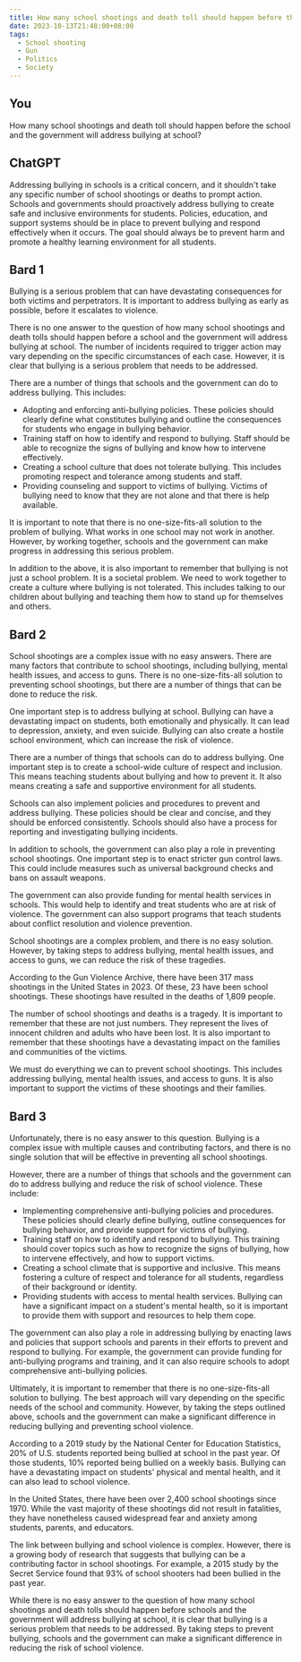 ```yaml
---
title: How many school shootings and death toll should happen before the school and the government will address bullying at school?
date: 2023-10-13T21:48:00+08:00
tags:
  - School shooting
  - Gun
  - Politics
  - Society
---
```

## You
How many school shootings and death toll should happen before the school and the government will address bullying at school?

## ChatGPT
Addressing bullying in schools is a critical concern, and it shouldn't take any specific number of school shootings or deaths to prompt action. Schools and governments should proactively address bullying to create safe and inclusive environments for students. Policies, education, and support systems should be in place to prevent bullying and respond effectively when it occurs. The goal should always be to prevent harm and promote a healthy learning environment for all students.

## Bard 1
Bullying is a serious problem that can have devastating consequences for both victims and perpetrators. It is important to address bullying as early as possible, before it escalates to violence.

There is no one answer to the question of how many school shootings and death tolls should happen before a school and the government will address bullying at school. The number of incidents required to trigger action may vary depending on the specific circumstances of each case. However, it is clear that bullying is a serious problem that needs to be addressed.

There are a number of things that schools and the government can do to address bullying. This includes:

* Adopting and enforcing anti-bullying policies. These policies should clearly define what constitutes bullying and outline the consequences for students who engage in bullying behavior.
* Training staff on how to identify and respond to bullying. Staff should be able to recognize the signs of bullying and know how to intervene effectively.
* Creating a school culture that does not tolerate bullying. This includes promoting respect and tolerance among students and staff.
* Providing counseling and support to victims of bullying. Victims of bullying need to know that they are not alone and that there is help available.

It is important to note that there is no one-size-fits-all solution to the problem of bullying. What works in one school may not work in another. However, by working together, schools and the government can make progress in addressing this serious problem.

In addition to the above, it is also important to remember that bullying is not just a school problem. It is a societal problem. We need to work together to create a culture where bullying is not tolerated. This includes talking to our children about bullying and teaching them how to stand up for themselves and others.

## Bard 2
School shootings are a complex issue with no easy answers. There are many factors that contribute to school shootings, including bullying, mental health issues, and access to guns. There is no one-size-fits-all solution to preventing school shootings, but there are a number of things that can be done to reduce the risk.

One important step is to address bullying at school. Bullying can have a devastating impact on students, both emotionally and physically. It can lead to depression, anxiety, and even suicide. Bullying can also create a hostile school environment, which can increase the risk of violence.

There are a number of things that schools can do to address bullying. One important step is to create a school-wide culture of respect and inclusion. This means teaching students about bullying and how to prevent it. It also means creating a safe and supportive environment for all students.

Schools can also implement policies and procedures to prevent and address bullying. These policies should be clear and concise, and they should be enforced consistently. Schools should also have a process for reporting and investigating bullying incidents.

In addition to schools, the government can also play a role in preventing school shootings. One important step is to enact stricter gun control laws. This could include measures such as universal background checks and bans on assault weapons.

The government can also provide funding for mental health services in schools. This would help to identify and treat students who are at risk of violence. The government can also support programs that teach students about conflict resolution and violence prevention.

School shootings are a complex problem, and there is no easy solution. However, by taking steps to address bullying, mental health issues, and access to guns, we can reduce the risk of these tragedies.

According to the Gun Violence Archive, there have been 317 mass shootings in the United States in 2023. Of these, 23 have been school shootings. These shootings have resulted in the deaths of 1,809 people.

The number of school shootings and deaths is a tragedy. It is important to remember that these are not just numbers. They represent the lives of innocent children and adults who have been lost. It is also important to remember that these shootings have a devastating impact on the families and communities of the victims.

We must do everything we can to prevent school shootings. This includes addressing bullying, mental health issues, and access to guns. It is also important to support the victims of these shootings and their families.

## Bard 3
Unfortunately, there is no easy answer to this question. Bullying is a complex issue with multiple causes and contributing factors, and there is no single solution that will be effective in preventing all school shootings.

However, there are a number of things that schools and the government can do to address bullying and reduce the risk of school violence. These include:

* Implementing comprehensive anti-bullying policies and procedures. These policies should clearly define bullying, outline consequences for bullying behavior, and provide support for victims of bullying.
* Training staff on how to identify and respond to bullying. This training should cover topics such as how to recognize the signs of bullying, how to intervene effectively, and how to support victims.
* Creating a school climate that is supportive and inclusive. This means fostering a culture of respect and tolerance for all students, regardless of their background or identity.
* Providing students with access to mental health services. Bullying can have a significant impact on a student's mental health, so it is important to provide them with support and resources to help them cope.

The government can also play a role in addressing bullying by enacting laws and policies that support schools and parents in their efforts to prevent and respond to bullying. For example, the government can provide funding for anti-bullying programs and training, and it can also require schools to adopt comprehensive anti-bullying policies.

Ultimately, it is important to remember that there is no one-size-fits-all solution to bullying. The best approach will vary depending on the specific needs of the school and community. However, by taking the steps outlined above, schools and the government can make a significant difference in reducing bullying and preventing school violence.

According to a 2019 study by the National Center for Education Statistics, 20% of U.S. students reported being bullied at school in the past year. Of those students, 10% reported being bullied on a weekly basis. Bullying can have a devastating impact on students' physical and mental health, and it can also lead to school violence.

In the United States, there have been over 2,400 school shootings since 1970. While the vast majority of these shootings did not result in fatalities, they have nonetheless caused widespread fear and anxiety among students, parents, and educators.

The link between bullying and school violence is complex. However, there is a growing body of research that suggests that bullying can be a contributing factor in school shootings. For example, a 2015 study by the Secret Service found that 93% of school shooters had been bullied in the past year.

While there is no easy answer to the question of how many school shootings and death tolls should happen before schools and the government will address bullying at school, it is clear that bullying is a serious problem that needs to be addressed. By taking steps to prevent bullying, schools and the government can make a significant difference in reducing the risk of school violence.
